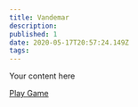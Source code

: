 ```yaml
---
title: Vandemar
description: 
published: 1
date: 2020-05-17T20:57:24.149Z
tags: 
---
```


Your content here

<a href="https://app.roll20.net/join/7371109/2wUuhQ" class="my-5 ml-5 v-btn v-btn--depressed theme--light v-size--large primary">
    <span class="v-btn__content">
        <i aria-hidden="true" class="v-icon notranslate v-icon--left mdi mdi-play theme--light"></i>
        <span>Play Game</span>
    </span>
</a>